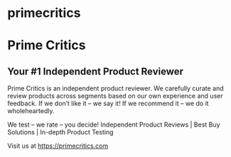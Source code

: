 # primecritics
<h1>Prime Critics</h1>
<h2>Your #1 Independent Product Reviewer</h2>

Prime Critics is an independent product reviewer. We carefully curate and review products across segments based on our own experience and user feedback. If we don’t like it – we say it! If we recommend it – we do it wholeheartedly.

We test – we rate – you decide!
Independent Product Reviews | Best Buy Solutions | In-depth Product Testing

Visit us at https://primecritics.com
